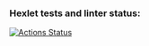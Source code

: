 ### Hexlet tests and linter status:
[![Actions Status](https://github.com/aposlavskii/layout-designer-project-58/actions/workflows/hexlet-check.yml/badge.svg)](https://github.com/aposlavskii/layout-designer-project-58/actions)